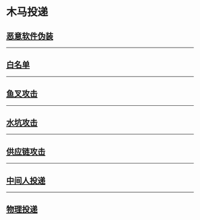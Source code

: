 # 木马投递

## [恶意软件伪装](恶意软件伪装.md)

---

## [白名单](白名单.md)

---

## [鱼叉攻击](鱼叉攻击.md)

---

## [水坑攻击](水坑攻击.md)

---

## [供应链攻击](供应链攻击.md)

---

## [中间人投递](中间人投递.md)

---

## [物理投递](物理投递.md)
